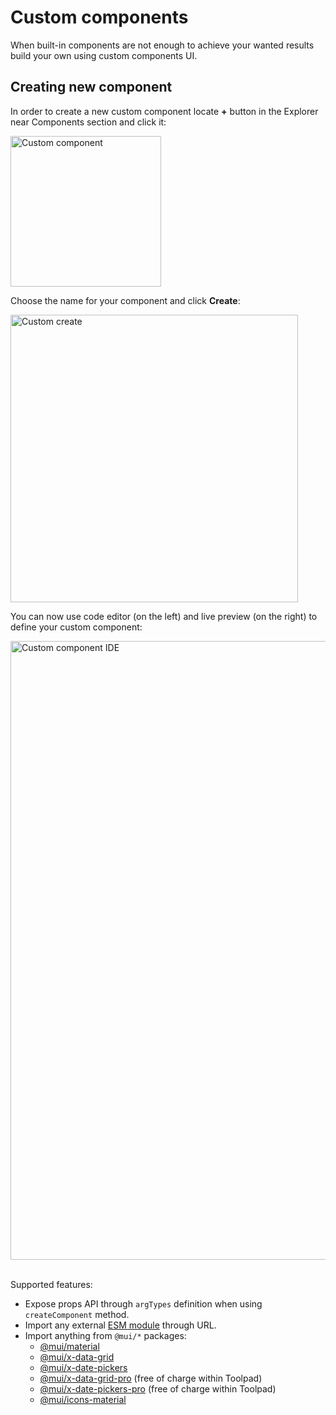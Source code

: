 # Custom components

<p class="description">When built-in components are not enough to achieve your wanted results build your own using custom components UI.</p>

## Creating new component

In order to create a new custom component locate **+** button in the Explorer near Components section and click it:

<img src="/static/toolpad/docs/custom-component-1.png" width="241px" alt="Custom component" />

Choose the name for your component and click **Create**:

<img src="/static/toolpad/docs/custom-component-2.png" width="460px" alt="Custom create" />

You can now use code editor (on the left) and live preview (on the right) to define your custom component:

<img src="/static/toolpad/docs/custom-component-3.png" width="990px" alt="Custom component IDE" />
<br />
<br />

Supported features:

- Expose props API through `argTypes` definition when using `createComponent` method.
- Import any external [ESM module](https://esm.sh/) through URL.
- Import anything from `@mui/*` packages:
  - [@mui/material](https://mui.com/material-ui/getting-started/overview/)
  - [@mui/x-data-grid](https://mui.com/x/react-data-grid/)
  - [@mui/x-date-pickers](https://mui.com/x/react-date-pickers/getting-started/)
  - [@mui/x-data-grid-pro](https://mui.com/x/api/data-grid/data-grid-pro/) (free of charge within Toolpad)
  - [@mui/x-date-pickers-pro](https://mui.com/x/react-date-pickers/getting-started/) (free of charge within Toolpad)
  - [@mui/icons-material](https://mui.com/material-ui/material-icons/)
